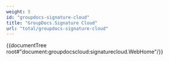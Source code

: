 ```yaml
---
weight: 5
id: "groupdocs-signature-cloud"
title: "GroupDocs.Signature Cloud"
url: "total/groupdocs-signature-cloud"
---
```


{{documentTree root#"document:groupdocscloud:signaturecloud.WebHome"/}}